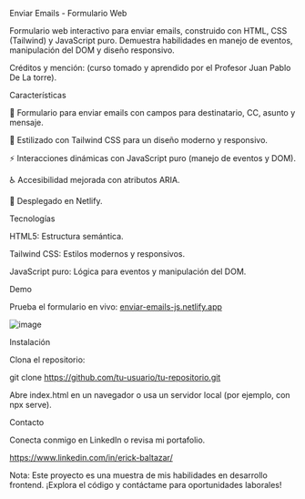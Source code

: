 Enviar Emails - Formulario Web



Formulario web interactivo para enviar emails, construido con HTML, CSS (Tailwind) y JavaScript puro. Demuestra habilidades en manejo de eventos, manipulación del DOM y diseño responsivo.

Créditos y  mención:  (curso tomado y aprendido por el Profesor Juan Pablo De La torre). 

Características





📧 Formulario para enviar emails con campos para destinatario, CC, asunto y mensaje.



🎨 Estilizado con Tailwind CSS para un diseño moderno y responsivo.



⚡ Interacciones dinámicas con JavaScript puro (manejo de eventos y DOM).



♿ Accesibilidad mejorada con atributos ARIA.



🚀 Desplegado en Netlify.

Tecnologías





HTML5: Estructura semántica.



Tailwind CSS: Estilos modernos y responsivos.



JavaScript puro: Lógica para eventos y manipulación del DOM.

Demo

Prueba el formulario en vivo: [enviar-emails-js.netlify.app](https://enviar-emails-js.netlify.app/)

![image](https://github.com/user-attachments/assets/43981bf8-6325-49a5-bc69-b48c1dcee986)



Instalación





Clona el repositorio:

git clone https://github.com/tu-usuario/tu-repositorio.git



Abre index.html en un navegador o usa un servidor local (por ejemplo, con npx serve).

Contacto

Conecta conmigo en LinkedIn o revisa mi portafolio.

https://www.linkedin.com/in/erick-baltazar/



Nota: Este proyecto es una muestra de mis habilidades en desarrollo frontend. ¡Explora el código y contáctame para oportunidades laborales!

